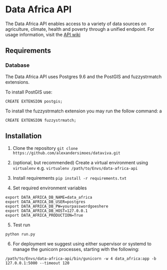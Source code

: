 # Data Africa API

The Data Africa API enables access to a variety of data sources on agriculture, climate, health and poverty through a unified endpoint. For usage information, visit the [API wiki](https://github.com/Datawheel/data-africa-api/wiki) 

## Requirements

### Database
The Data Africa API uses Postgres 9.6 and the PostGIS and fuzzystrmatch extensions.

To install PostGIS use:

```
CREATE EXTENSION postgis;
```

To install the fuzzystrmatch extension you may run the follow command:
a
```
CREATE EXTENSION fuzzystrmatch;
```

## Installation

1. Clone the repository 
```git clone https://github.com/alexandersimoes/dataviva.git```

2. (optional, but recommended) Create a virtual environment using `virtualenv` e.g. 
```virtualenv /path/to/Envs/data-africa-api```

3. Install requirements 
```pip install -r requirements.txt```

4. Set required environment variables

```
export DATA_AFRICA_DB_NAME=data_africa
export DATA_AFRICA_DB_USER=postgres
export DATA_AFRICA_DB_PW=yourpasswordgoeshere
export DATA_AFRICA_DB_HOST=127.0.0.1
export DATA_AFRICA_PRODUCTION=True
```

5. Test run

```python run.py```

6. For deployment we suggest using either supervisor or systemd to manage the gunicorn processes, starting with the following:

```
/path/to/Envs/data-africa-api/bin/gunicorn -w 4 data_africa:app -b 127.0.0.1:5000 --timeout 120
```
